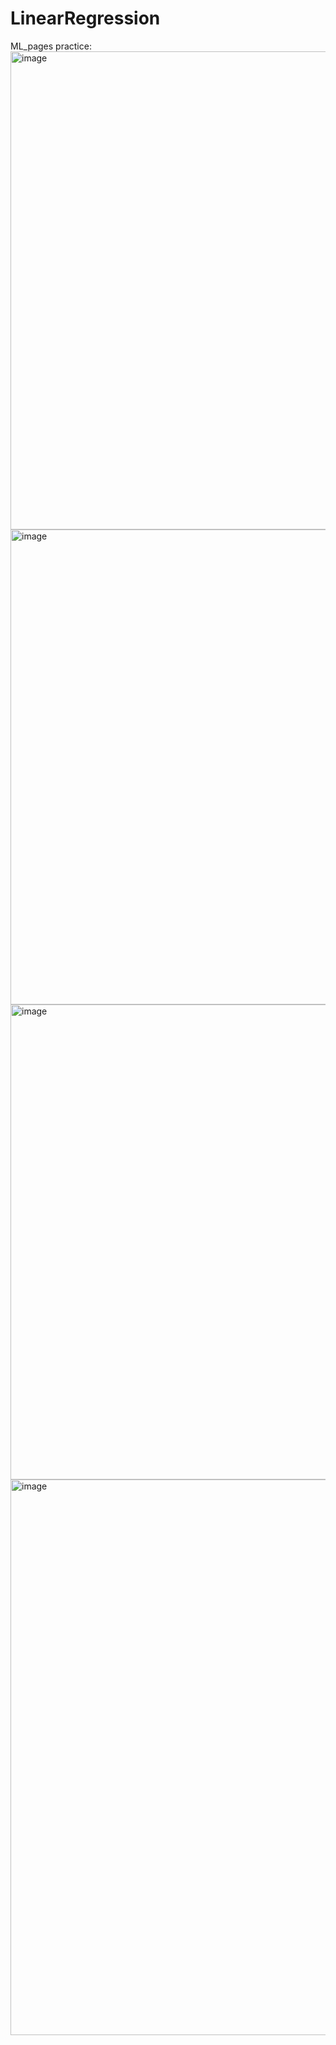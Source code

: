 # LinearRegression

ML_pages practice:
<img width="1301" height="765" alt="image" src="https://github.com/user-attachments/assets/c151a144-a8df-4141-a8b4-3dc2db24a46a" />
<img width="1337" height="760" alt="image" src="https://github.com/user-attachments/assets/70a8e920-021a-4b7a-9ed9-2da21b7ee3eb" />
<img width="1337" height="760" alt="image" src="https://github.com/user-attachments/assets/2eb1268e-f0be-44d4-b4cc-7142259c63a6" />
<img width="865" height="889" alt="image" src="https://github.com/user-attachments/assets/7af85752-2c8a-410a-9d2f-afded374648e" />


